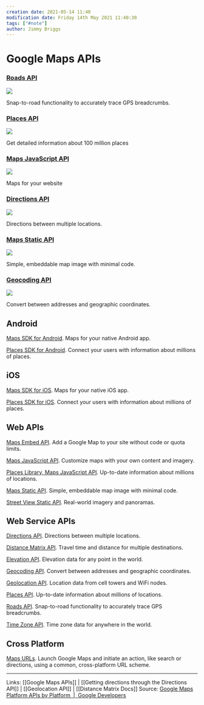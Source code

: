 ```yaml
---
creation date: 2021-05-14 11:40
modification date: Friday 14th May 2021 11:40:30
tags: ["#note"]
author: Jimmy Briggs
---
```


# Google Maps APIs

### [Roads API](https://console.cloud.google.com/apis/library/roads.googleapis.com?project=powwater-test)

![](https://lh3.googleusercontent.com/yD6i9phOUSNHlg6VLvJljG9y1d1GkNyVc6CkeTkcAqnpdgavCBuP1Hv9LIdYhjhrHN4B1OToVpgejvMeYZ4=w80-h40)

Snap-to-road functionality to accurately trace GPS breadcrumbs.

### [Places API](https://console.cloud.google.com/apis/library/places-backend.googleapis.com?project=powwater-test)
![](https://lh3.googleusercontent.com/aM04D4QrPf6q47d_lqt0ddjouD5Ilu64iBY0VEUmr99O3ITUMxT-f1erWZWT5qqBOcOqjYGGfx-_xeKZ38rd1g=w80-h40)

Get detailed information about 100 million places

### [Maps JavaScript API](https://console.cloud.google.com/apis/library/maps-backend.googleapis.com?project=powwater-test)

![](https://lh3.googleusercontent.com/EpyLchH-g-_fdOBM5uV7GzxfrhO2-mqJan33dksRDKlcIdt0yH7oVmUpHAKjwm_sRaJwzu7UFda32emEaQ=w80-h40)

Maps for your website

### [Directions API](https://console.cloud.google.com/apis/library/directions-backend.googleapis.com?project=powwater-test)

![](https://lh3.googleusercontent.com/mTryNYAfFsQ3RAped43oxE-FI9VD8iuyzLhirwtv0MuXjxD984xO67iGclTZmsulcAY2S_MKcz7l4ymfuNdU=w80-h40)

Directions between multiple locations.


### [Maps Static API](https://console.cloud.google.com/apis/library/static-maps-backend.googleapis.com?project=powwater-test)

![](https://lh3.googleusercontent.com/bZKpWhTv6tTO6tdroIrH7sdHmhX7ao1w0KcokS2x3iFeNK0sxqdkRCAAKIXrZ6fXeL_b8oNZoPOqHjbeFvaz=w80-h40)

Simple, embeddable map image with minimal code.

### [Geocoding API](https://console.cloud.google.com/apis/library/geocoding-backend.googleapis.com?project=powwater-test)

![](https://lh3.googleusercontent.com/EMzbsH0qJXweaoeOxPia96kx0u2h9b-QoEggREKjjsPwBdEn4cO7zBTai1cywpw4TvZrOgJTRPMc4GNdykXN-w=w80-h40)

Convert between addresses and geographic coordinates.

## Android

[Maps SDK for Android](https://developers.google.com/maps/documentation/android-sdk). Maps for your native Android app.

[Places SDK for Android](https://developers.google.com/maps/documentation/places/android-sdk). Connect your users with information about millions of places.

## iOS

[Maps SDK for iOS](https://developers.google.com/maps/documentation/ios-sdk). Maps for your native iOS app.

[Places SDK for iOS](https://developers.google.com/maps/documentation/places/ios-sdk). Connect your users with information about millions of places.

## Web APIs

[Maps Embed API](https://developers.google.com/maps/documentation/embed/guide). Add a Google Map to your site without code or quota limits.

[Maps JavaScript API](https://developers.google.com/maps/documentation/javascript/tutorial). Customize maps with your own content and imagery.

[Places Library, Maps JavaScript API](https://developers.google.com/maps/documentation/javascript/places). Up-to-date information about millions of locations.

[Maps Static API](https://developers.google.com/maps/documentation/maps-static). Simple, embeddable map image with minimal code.

[Street View Static API](https://developers.google.com/maps/documentation/streetview). Real-world imagery and panoramas.

## Web Service APIs

[Directions API](https://developers.google.com/maps/documentation/directions). Directions between multiple locations.

[Distance Matrix API](https://developers.google.com/maps/documentation/distance-matrix). Travel time and distance for multiple destinations.

[Elevation API](https://developers.google.com/maps/documentation/elevation). Elevation data for any point in the world.

[Geocoding API](https://developers.google.com/maps/documentation/geocoding). Convert between addresses and geographic coordinates.

[Geolocation API](https://developers.google.com/maps/documentation/geolocation). Location data from cell towers and WiFi nodes.

[Places API](https://developers.google.com/maps/documentation/places/web-service). Up-to-date information about millions of locations.

[Roads API](https://developers.google.com/maps/documentation/roads). Snap-to-road functionality to accurately trace GPS breadcrumbs.

[Time Zone API](https://developers.google.com/maps/documentation/timezone). Time zone data for anywhere in the world.

## Cross Platform

[Maps URLs](https://developers.google.com/maps/documentation/urls/guide). Launch Google Maps and initiate an action, like search or directions, using a common, cross-platform URL scheme.

***
Links: [[Google Maps APIs]] | [[Getting directions through the Directions API]] | [[Geolocation API]] | [[Distance Matrix Docs]]
Source:  [Google Maps Platform APIs by Platform  |  Google Developers](https://developers.google.com/maps/apis-by-platform)




